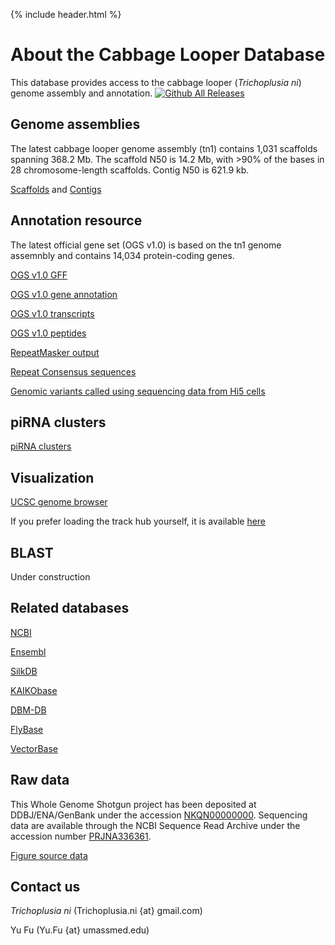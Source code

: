 ---
---

{% include header.html %}

# About the Cabbage Looper Database
This database provides access to the cabbage looper (*Trichoplusia ni*) genome assembly and annotation. [![Github All Releases](https://img.shields.io/github/downloads/weng-lab/cabbagelooper/total.svg?style=flat-square)](https://github.com/weng-lab/cabbagelooper)
## Genome assemblies
The latest cabbage looper genome assembly (tn1) contains 1,031 scaffolds spanning 368.2 Mb. The scaffold N50 is 14.2 Mb, with >90% of the bases in 28 chromosome-length scaffolds. Contig N50 is 621.9 kb. 

[Scaffolds](https://github.com/weng-lab/cabbagelooper/releases/download/v1.0-scaffolds-and-contigs/tn1.scaffolds.fasta.gz) and [Contigs](https://github.com/weng-lab/cabbagelooper/releases/download/v1.0-scaffolds-and-contigs/tn1.contigs.fasta.gz)

## Annotation resource
The latest official gene set (OGS v1.0) is based on the tn1 genome assemnbly and contains 14,034 protein-coding genes.

[OGS v1.0 GFF](https://github.com/weng-lab/cabbagelooper/releases/download/v1-annotation/tn1.genes.gff.gz)

[OGS v1.0 gene annotation](https://github.com/weng-lab/cabbagelooper/releases/download/v1-annotation/tn1.annotation.txt.gz)

[OGS v1.0 transcripts](https://github.com/weng-lab/cabbagelooper/releases/download/v1-annotation/tn1.transcripts.fasta.gz)

[OGS v1.0 peptides](https://github.com/weng-lab/cabbagelooper/releases/download/v1-annotation/tn1.pep.fasta.gz)

[RepeatMasker output](https://github.com/weng-lab/cabbagelooper/releases/download/v1.0-scaffolds-and-contigs/tn1.rmsk_out.gz)

[Repeat Consensus sequences](https://github.com/weng-lab/cabbagelooper/releases/download/v1.0-scaffolds-and-contigs/tn1.repeatmodeler.fasta.gz)

[Genomic variants called using sequencing data from Hi5 cells](https://github.com/weng-lab/cabbagelooper/releases/download/v1-annotation/tn1.Hi5.tetraploid.vcf.gz)
<!---[TODO microRNA annotation]--->

## piRNA clusters
[piRNA clusters](https://github.com/weng-lab/cabbagelooper/releases/download/v1-annotation/tn1.piRNAclusters.tar.gz)

## Visualization

[UCSC genome browser](http://genome.ucsc.edu/cgi-bin/hgTracks?hubUrl=http://zlab-trackhub.umassmed.edu/yfu/insects/hub.txt&db=hub_129615_cl_v0.8.2)

If you prefer loading the track hub yourself, it is available [here](http://zlab-trackhub.umassmed.edu/yfu/insects/hub.txt)

## BLAST
Under construction

## Related databases
[NCBI](http://www.ncbi.nlm.nih.gov/)

[Ensembl](http://www.ensembl.org/index.html)

[SilkDB](http://silkworm.genomics.org.cn/)

[KAIKObase](http://sgp.dna.affrc.go.jp/KAIKObase/)

[DBM-DB](http://iae.fafu.edu.cn/DBM/index.php)

[FlyBase](http://flybase.org/)

[VectorBase](https://www.vectorbase.org/)

## Raw data
This Whole Genome Shotgun project has been deposited at DDBJ/ENA/GenBank
under the accession [NKQN00000000](https://www.ncbi.nlm.nih.gov/genome/?term=NKQN00000000).
Sequencing data are available through the NCBI Sequence Read Archive under the accession number [PRJNA336361](https://www.ncbi.nlm.nih.gov/bioproject/PRJNA336361).

[Figure source data](https://github.com/weng-lab/cabbagelooper/releases/download/v1-source-data/figure_source_data.zip)

## Contact us
*Trichoplusia ni* (Trichoplusia.ni {at} gmail.com)

Yu Fu (Yu.Fu {at} umassmed.edu)
